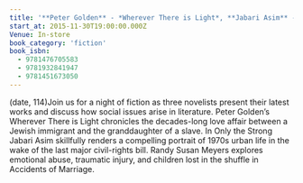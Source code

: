 ```yaml
---
title: '**Peter Golden** - *Wherever There is Light*, **Jabari Asim** - *Only the Strong*, **Randy Susan Meyers** - *Accidents of Marriage*'
start_at: 2015-11-30T19:00:00.000Z
Venue: In-store
book_category: 'fiction'
book_isbn:
  - 9781476705583
  - 9781932841947
  - 9781451673050
---
```

(date, 114)Join us for a night of fiction as three novelists present their latest works and discuss how social issues arise in literature. Peter Golden’s Wherever There is Light chronicles the decades-long love affair between a Jewish immigrant and the granddaughter of a slave. In Only the Strong Jabari Asim skillfully renders a compelling portrait of 1970s urban life in the wake of the last major civil-rights bill. Randy Susan Meyers explores emotional abuse, traumatic injury, and children lost in the shuffle in Accidents of Marriage.
